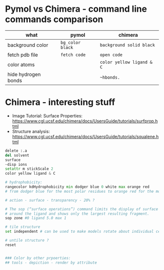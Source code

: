 # Pymol vs Chimera - command line commands comparison

| what| pymol | chimera |
|-------|-------|---------|
| background color | `bg_color black` | `background solid black` |
| fetch pdb file | `fetch code` | `open code` |
| color atoms | | `color yellow ligand & C` |
| hide hydrogen bonds | | `~hbonds.` |


# Chimera - interesting stuff

- Image Tutorial: Surface Properties: https://www.cgl.ucsf.edu/chimera/docs/UsersGuide/tutorials/surfprop.html
- Structure analysis: https://www.cgl.ucsf.edu/chimera/docs/UsersGuide/tutorials/squalene.html

```python
delete :.a
del solvent
surface
~disp ions
setattr m stickScale 2
color yellow ligand & C 

# hydrophobicity:
rangecolor kdHydrophobicity min dodger blue 0 white max orange red
# from dodger blue for the most polar residues to orange red for the most hydrophobic, with white in between

# action - surface - transparency - 20% ?

# The sop (“surface operations”) command limits the display of surface #0 to a 5.0-Å zone
# around the ligand and shows only the largest resulting fragment.
sop zone #0 ligand 5.0 max 1

# tile structure
set independent # can be used to make models rotate about individual centers

# untile structure ?
reset


### Color by other prpoerties:
## tools - depiction - render by attribute


```


